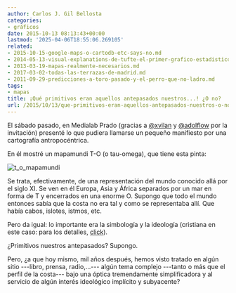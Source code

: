 ```yaml
---
author: Carlos J. Gil Bellosta
categories:
- gráficos
date: 2015-10-13 08:13:43+00:00
lastmod: '2025-04-06T18:55:06.269105'
related:
- 2015-10-15-google-maps-o-cartodb-etc-says-no.md
- 2014-05-13-visual-explanations-de-tufte-el-primer-grafico-estadistico.md
- 2013-03-19-mapas-realmente-necesarios.md
- 2017-03-02-todas-las-terrazas-de-madrid.md
- 2011-09-29-predicciones-a-toro-pasado-y-el-perro-que-no-ladro.md
tags:
- mapas
title: ¡Qué primitivos eran aquellos antepasados nuestros...! ¿O no?
url: /2015/10/13/que-primitivos-eran-aquellos-antepasados-nuestros-o-no/
---
```


El sábado pasado, en Medialab Prado (gracias a [@xvilan](https://twitter.com/xvilan) y [@adolflow](https://twitter.com/adolflow) por la invitación) presenté lo que pudiera llamarse un pequeño manifiesto por una cartografía antropocéntrica.

En él mostré un mapamundi T-O (o tau-omega), que tiene esta pinta:

![t_o_mapamundi](/wp-uploads/2015/10/t_o_mapamundi.jpg)

Se trata, efectivamente, de una representación del mundo conocido allá por el siglo XI. Se ven en él Europa, Asia y África separados por un mar en forma de T y encerrados en una enorme O. Supongo que todo el mundo entonces sabía que la costa no era tal y como se representaba allí. Que había cabos, islotes, istmos, etc.

Pero da igual: lo importante era la simbología y la ideología (cristiana en este caso: para los detalles, [click](http://www.cartographic-images.net/Cartographic_Images/LM_Intro.html)).

¿Primitivos nuestros antepasados? Supongo.

Pero, ¿a que hoy mismo, mil años después, hemos visto tratado en algún sitio ---libro, prensa, radio,...--- algún tema complejo ---tanto o más que el perfil de la costa--- bajo una óptica tremendamente simplificadora y al servicio de algún interés ideológico implícito y subyacente?